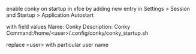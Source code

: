 enable conky on startup in xfce by adding new 
entry in 
Settings > Session and Startup > Application Autostart 

with field values
Name: Conky
Description: Conky  
Command:/home/\<user\>/.config/conky/conky_startup.sh

replace \<user\> with particular user name
